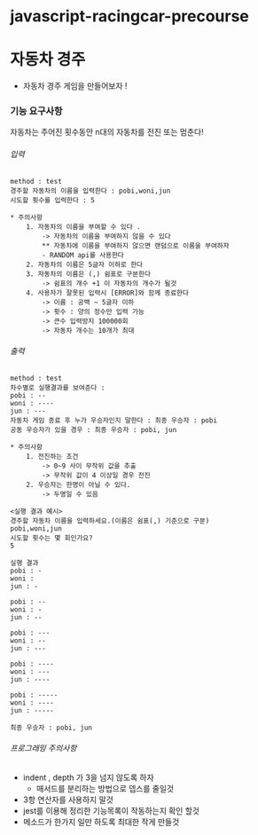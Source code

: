 # javascript-racingcar-precourse

# 자동차 경주

- 자동차 경주 게임을 만들어보자 !

### 기능 요구사항

자동차는 주어진 횟수동안 n대의 자동차를 전진 또는 멈춘다!

###### 입력

```
method : test
경주할 자동차의 이름을 입력한다 : pobi,woni,jun
시도할 횟수를 입력한다 : 5
```

```
* 주의사항
    1. 자동차의 이름을 부여할 수 있다 .
        -> 자동차의 이름을 부여하지 않을 수 있다
        ** 자동차에 이름을 부여하지 않으면 랜덤으로 이름을 부여하자
        - RANDOM api를 사용한다
    2. 자동차의 이름은 5글자 이하로 한다
    3. 자동차의 이름은 (,) 쉼표로 구분한다
        -> 쉼표의 개수 +1 이 자동차의 개수가 될것
    4. 사용자가 잘못된 입력시 [ERROR]와 함께 종료한다
        -> 이름 : 공백 ~ 5글자 이하
        -> 횟수 : 양의 정수만 입력 가능
        -> 큰수 입력방지 100000회
        -> 자동차 개수는 10개가 최대
```

###### 출력

```
method : test
차수별로 실행결과를 보여준다 :
pobi : --
woni : ----
jun : ---
자동차 게임 종료 후 누가 우승자인지 말한다 : 최종 우승자 : pobi
공동 우승자가 있을 경우 : 최종 우승자 : pobi, jun
```

```
* 주의사항
    1. 전진하는 조건
        -> 0~9 사이 무작위 값을 추출
        -> 무작위 값이 4 이상일 경우 전진
    2. 우승자는 한명이 아닐 수 있다.
        -> 두명일 수 있음
```

```
<실행 결과 예시>
경주할 자동차 이름을 입력하세요.(이름은 쉼표(,) 기준으로 구분)
pobi,woni,jun
시도할 횟수는 몇 회인가요?
5

실행 결과
pobi : -
woni :
jun : -

pobi : --
woni : -
jun : --

pobi : ---
woni : --
jun : ---

pobi : ----
woni : ---
jun : ----

pobi : -----
woni : ----
jun : -----

최종 우승자 : pobi, jun
```

###### 프로그래밍 주의사항

- indent , depth 가 3을 넘지 않도록 하자
  - 매서드를 분리하는 방법으로 뎁스를 줄일것
- 3항 연산자를 사용하지 말것
- jest를 이용해 정리한 기능목록이 작동하는지 확인 할것
- 메소드가 한가지 일만 하도록 최대한 작게 만들것
